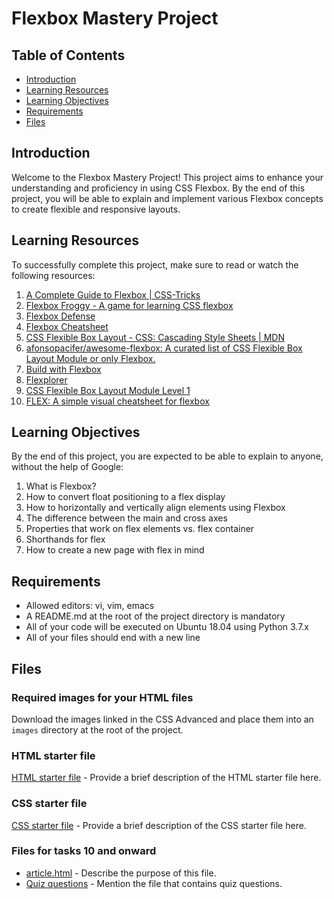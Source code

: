 # Flexbox Mastery Project

## Table of Contents

- [Introduction](#introduction)
- [Learning Resources](#learning-resources)
- [Learning Objectives](#learning-objectives)
- [Requirements](#requirements)
- [Files](#files)

## Introduction

Welcome to the Flexbox Mastery Project! This project aims to enhance your understanding and proficiency in using CSS Flexbox. By the end of this project, you will be able to explain and implement various Flexbox concepts to create flexible and responsive layouts.

## Learning Resources

To successfully complete this project, make sure to read or watch the following resources:

1. [A Complete Guide to Flexbox | CSS-Tricks](https://css-tricks.com/snippets/css/a-guide-to-flexbox/)
2. [Flexbox Froggy - A game for learning CSS flexbox](https://flexboxfroggy.com/)
3. [Flexbox Defense](http://www.flexboxdefense.com/)
4. [Flexbox Cheatsheet](https://yoksel.github.io/flex-cheatsheet/)
5. [CSS Flexible Box Layout - CSS: Cascading Style Sheets | MDN](https://developer.mozilla.org/en-US/docs/Web/CSS/CSS_Flexible_Box_Layout)
6. [afonsopacifer/awesome-flexbox: A curated list of CSS Flexible Box Layout Module or only Flexbox.](https://github.com/afonsopacifer/awesome-flexbox)
7. [Build with Flexbox](http://flexbox.buildwithreact.com/)
8. [Flexplorer](http://bennettfeely.com/flexplorer/)
9. [CSS Flexible Box Layout Module Level 1](https://www.w3.org/TR/css-flexbox-1/)
10. [FLEX: A simple visual cheatsheet for flexbox](https://flexbox.help/)
    
## Learning Objectives

By the end of this project, you are expected to be able to explain to anyone, without the help of Google:

1. What is Flexbox?
2. How to convert float positioning to a flex display
3. How to horizontally and vertically align elements using Flexbox
4. The difference between the main and cross axes
5. Properties that work on flex elements vs. flex container
6. Shorthands for flex
7. How to create a new page with flex in mind

## Requirements

- Allowed editors: vi, vim, emacs
- A README.md at the root of the project directory is mandatory
- All of your code will be executed on Ubuntu 18.04 using Python 3.7.x
- All of your files should end with a new line

## Files

### Required images for your HTML files

Download the images linked in the CSS Advanced and place them into an `images` directory at the root of the project.

### HTML starter file

[HTML starter file](#) - Provide a brief description of the HTML starter file here.

### CSS starter file

[CSS starter file](#) - Provide a brief description of the CSS starter file here.

### Files for tasks 10 and onward

- [article.html](#) - Describe the purpose of this file.
- [Quiz questions](#) - Mention the file that contains quiz questions.

